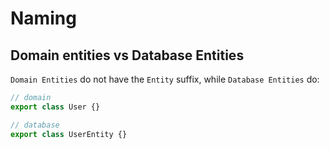 # Naming

## Domain entities vs Database Entities

`Domain Entities` do not have the `Entity` suffix, while `Database Entities` do:

```ts
// domain
export class User {}

// database
export class UserEntity {}
```
